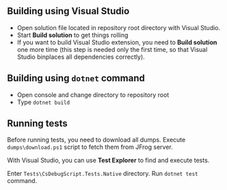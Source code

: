 ## Building using Visual Studio
- Open solution file located in repository root directory with Visual Studio.
- Start __Build solution__ to get things rolling
- If you want to build Visual Studio extension, you need to __Build solution__ one more time (this step is needed only the first time, so that Visual Studio binplaces all dependencies correctly).

## Building using `dotnet` command
- Open console and change directory to repository root
- Type `dotnet build`

## Running tests
Before running tests, you need to download all dumps. Execute `dumps\download.ps1` script to fetch them from JFrog server.

With Visual Studio, you can use __Test Explorer__ to find and execute tests.

Enter `Tests\CsDebugScript.Tests.Native` directory. Run `dotnet test` command.
